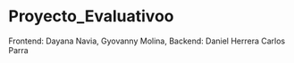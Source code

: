 # Proyecto_Evaluativoo
Frontend: Dayana Navia, Gyovanny Molina, Backend: Daniel Herrera Carlos Parra
